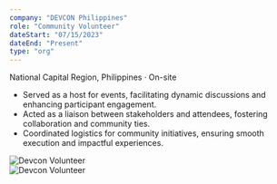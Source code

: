 ```yaml
---
company: "DEVCON Philippines"
role: "Community Volunteer"
dateStart: "07/15/2023"
dateEnd: "Present"
type: "org"
---
```


National Capital Region, Philippines · On-site

- Served as a host for events, facilitating dynamic discussions and enhancing participant engagement.
- Acted as a liaison between stakeholders and attendees, fostering collaboration and community ties.
- Coordinated logistics for community initiatives, ensuring smooth execution and impactful experiences.

<div class="flex flex-col md:flex-row items-start md:items-center gap-6">
    <div class="flex-wrap w-11/12 md:w-1/3">
        <img src="/work/external/DEVCONChess.avif" alt="Devcon Volunteer" class="shadow-md rounded-md object-fill h-56 w-96">
    </div>
    <div class="flex-wrap w-11/12 md:w-1/3">
        <img src="/work/external/DEVCONCamanava.avif" alt="Devcon Volunteer" class="shadow-md rounded-md object-fill h-56 w-96">
    </div>
</div>
